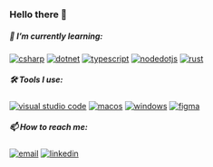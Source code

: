 ### Hello there 👋

##### 🌱 I’m currently learning:


  [![csharp](https://img.shields.io/badge/-C%23-black?logo=csharp)](https://docs.microsoft.com/dotnet/csharp/)
  [![dotnet](https://img.shields.io/badge/-.NET-black?logo=dotnet)](https://docs.microsoft.com/dotnet/)
  [![typescript](https://img.shields.io/badge/-TypeScript-black?logo=typescript)](https://www.typescriptlang.org)
  [![nodedotjs](https://img.shields.io/badge/-Node.js-black?logo=nodedotjs)](https://nodejs.dev)
  [![rust](https://img.shields.io/badge/-Rust-black?logo=rust)](https://www.rust-lang.org)
   
   
##### 🛠️ Tools I use:


  [![visual studio code](https://img.shields.io/badge/-VSCode-black?logo=visualstudiocode)](https://code.visualstudio.com)
  [![macos](https://img.shields.io/badge/-macOS-black?logo=macos)](https://www.apple.com/macos)
  [![windows](https://img.shields.io/badge/-Winodws-black?logo=windows)](https://www.microsoft.com/windows)
  [![figma](https://img.shields.io/badge/-Figma-black?logo=figma)](https://www.figma.com)

##### 📫 How to reach me:


  [![email](https://img.shields.io/badge/-Mail-black?logo=gmail)](mailto:work.jakubkraus@gmail.com)
  [![linkedin](https://img.shields.io/badge/-LinkedIn-black?logo=linkedin)](https://www.linkedin.com/in/jakub-kraus)

